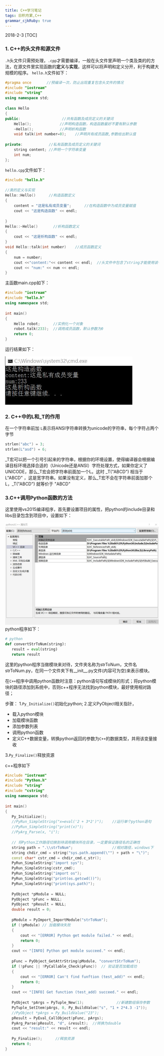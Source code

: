 ```yaml
---
title: C++学习笔记 
tags: 日积月累,C++
grammar_cjkRuby: true
---
```

2018-2-3
[TOC]

### **1. C++的头文件和源文件**
`.h`头文件只需预处理，`.cpp`才需要编译，一般在头文件里声明一个类及类的的方法，在源文件里实现函数的**定义**与**实现**，这样可以将声明和定义分开，利于构建大规模的程序。
`hello.h`文件如下：
```cpp
#pragma once       //预编译一次，防止出现重复包含头文件的情况
#include "iostream"
#include "string"
using namespace std;

class Hello
{
public:                   //共有函数及成员定义的关键词
	Hello();             //声明构造函数，构造函数最好不要有默认参数
	~Hello();            //声明析构函数
	void talk(int number=0);    //声明共有成员函数,参数给出默认值  

private:            //私有函数及成员定义的关键词
	string content; //声明一个字符串变量
	int num;
};
```
`hello.cpp`文件如下：
```cpp
#include "hello.h"

//类的定义与实现
Hello::Hello()      //构造函数定义
{
	content = "这是私有成员变量";      //在构造函数中为成员变量赋值
	cout << "这是构造函数" << endl;

}
Hello::~Hello()       //析构函数定义
{
	cout << "这是析构函数" << endl;
}
void Hello::talk(int number)    //成员函数定义
{
	num = number;
	cout <<"content:"<< content << endl;  //头文件中包含了string才能使用该句
	cout << "num:" << num << endl;
}
```
主函数main.cpp如下：
```cpp
#include "iostream"
#include "hello.h"
using namespace std;

int main()
{
	Hello robot;      //实例化一个对象
	robot.talk(233);  //调用成员函数，默认参数为0
	return 0;
}
```
运行结果如下：

![运行结果][1]


### **2. C++中的L和_T的作用**
在一个字符串前加 `L`表示将ANSI字符串转换为unicode的字符串，每个字符占两个字节
```cpp
strlen("abc") = 3;
strlen(L"asd") = 6;
```
 _T宏可以把一个引号引起来的字符串，根据你的环境设置，使得编译器会根据编译目标环境选择合适的（Unicode还是ANSI）字符处理方式，如果你定义了UNICODE，那么_T宏会把字符串前面加一个L。这时 _T("ABCD") 相当于 L"ABCD" ，这是宽字符串。如果没有定义，那么_T宏不会在字符串前面加那个L，_T("ABCD") 就等价于 "ABCD"  
 
 ### **3.C++调用Python函数的方法**
 这里使用vs2015编译程序，首先要设置项目的属性，把python的include目录和libs目录包含到项目中，设置如下：
 
 ![项目的属性设置][2]
 python程序如下：
 ```python
 # python
def convertStrToNum(string):
	result = eval(string)
	return result
 ```
 这里的python程序当做模块来对待，文件夹名称为strToNum，文件名strToNum.py，在同一个文件夹下有__init__.py文件(内容可为空)来表示模块。
 
 在`C++`程序中调用python函数时注意：python语句写成模块的形式；将python模块的路径添加到系统中，否则c++程序无法找到python模块，最好使用相对路径；
 
 步骤：
 1.`Py_Initialize()`初始化python;
 2.定义PyObject相关指针，
   - 载入python模块
   - 加载模块函数
   - 添加参数列表
   - 调用python函数
   - 定义C++数据变量，转换python返回的参数为`C++`的数据类型，并用该变量接收



3.`Py_Finalize()`释放资源


 
 
 c++程序如下
 ```cpp
 #include "iostream"
#include "Python.h"
#include "string"
#include "cstring"
using namespace std;

int main()
{
	Py_Initialize();
	//PyRun_SimpleString("x=eval('2 + 3*2')");    //运行单个python语句
	//PyRun_SimpleString("print(x)");
	//PyArg_Parse(x, "i");

	// 将Python工作路径切换到待调用模块所在目录，一定要保证路径名的正确性
	string path = ".\\strToNum";                  //相对路径，windows下
	string chdir_cmd = string("sys.path.append(\"") + path + "\")";
	const char* cstr_cmd = chdir_cmd.c_str();
	PyRun_SimpleString("import sys");
	PyRun_SimpleString(cstr_cmd);
	PyRun_SimpleString("import os");
	PyRun_SimpleString("print(os.getcwd())");
	PyRun_SimpleString("print(sys.path)");
	
	PyObject *pModule = NULL;
	PyObject *pFunc = NULL;
	PyObject *pResult = NULL;
	double result = 0;

	pModule = PyImport_ImportModule("strToNum");
	if (!pModule) // 加载模块失败
	{
		cout << "[ERROR] Python get module failed." << endl;
		return 0;
	}
	cout << "[INFO] Python get module succeed." << endl;

	pFunc = PyObject_GetAttrString(pModule, "convertStrToNum");
	if (!pFunc || !PyCallable_Check(pFunc))  // 验证是否加载成功
	{
		cout << "[ERROR] Can't find funftion (test_add)" << endl;
		return 0;
	}
	cout << "[INFO] Get function (test_add) succeed." << endl;

	PyObject *pArgs = PyTuple_New(1);               //新建数组保存参数
	PyTuple_SetItem(pArgs, 0, Py_BuildValue("s", "1 + 2*4.3 -1"));
	//PyObject *pArgs = Py_BuildValue("23");
	pResult = PyEval_CallObject(pFunc, pArgs);
	PyArg_Parse(pResult, "d", &result);  //转换为double
	cout << "result:" << result << endl;

	Py_Finalize();      //释放资源
	return 0;
}
 ```
 
 
 
 
 
 
 
 
 
 
 

  [1]: ./images/result.jpg ""

  [2]: ./images/c++%E8%B0%83%E7%94%A8python_3.jpg ""